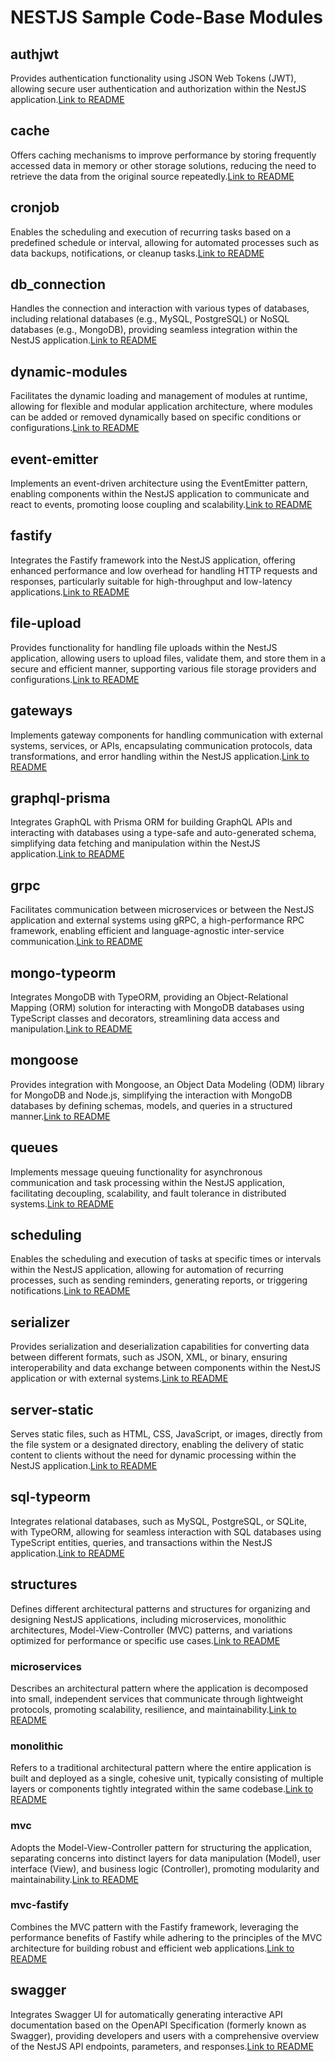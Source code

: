 # NESTJS Sample Code-Base Modules

## authjwt
Provides authentication functionality using JSON Web Tokens (JWT), allowing secure user authentication and authorization within the NestJS application.[Link to README](./auth-jwt/README.md)

## cache
Offers caching mechanisms to improve performance by storing frequently accessed data in memory or other storage solutions, reducing the need to retrieve the data from the original source repeatedly.[Link to README](./cache/README.md)

## cronjob
Enables the scheduling and execution of recurring tasks based on a predefined schedule or interval, allowing for automated processes such as data backups, notifications, or cleanup tasks.[Link to README](./cronjob/README.md)

## db_connection
Handles the connection and interaction with various types of databases, including relational databases (e.g., MySQL, PostgreSQL) or NoSQL databases (e.g., MongoDB), providing seamless integration within the NestJS application.[Link to README](./db_connection/README.md)

## dynamic-modules
Facilitates the dynamic loading and management of modules at runtime, allowing for flexible and modular application architecture, where modules can be added or removed dynamically based on specific conditions or configurations.[Link to README](./dynamic-modules/README.md)

## event-emitter
Implements an event-driven architecture using the EventEmitter pattern, enabling components within the NestJS application to communicate and react to events, promoting loose coupling and scalability.[Link to README](./event-emitter/README.md)

## fastify
Integrates the Fastify framework into the NestJS application, offering enhanced performance and low overhead for handling HTTP requests and responses, particularly suitable for high-throughput and low-latency applications.[Link to README](./fastify/README.md)

## file-upload
Provides functionality for handling file uploads within the NestJS application, allowing users to upload files, validate them, and store them in a secure and efficient manner, supporting various file storage providers and configurations.[Link to README](./file-upload/README.md)

## gateways
Implements gateway components for handling communication with external systems, services, or APIs, encapsulating communication protocols, data transformations, and error handling within the NestJS application.[Link to README](./gateways/README.md)

## graphql-prisma
Integrates GraphQL with Prisma ORM for building GraphQL APIs and interacting with databases using a type-safe and auto-generated schema, simplifying data fetching and manipulation within the NestJS application.[Link to README](./graphql-prisma/README.md)

## grpc
Facilitates communication between microservices or between the NestJS application and external systems using gRPC, a high-performance RPC framework, enabling efficient and language-agnostic inter-service communication.[Link to README](./grpc/README.md)

## mongo-typeorm
Integrates MongoDB with TypeORM, providing an Object-Relational Mapping (ORM) solution for interacting with MongoDB databases using TypeScript classes and decorators, streamlining data access and manipulation.[Link to README](./mongo-typeorm/README.md)

## mongoose
Provides integration with Mongoose, an Object Data Modeling (ODM) library for MongoDB and Node.js, simplifying the interaction with MongoDB databases by defining schemas, models, and queries in a structured manner.[Link to README](./mongoose/README.md)

## queues
Implements message queuing functionality for asynchronous communication and task processing within the NestJS application, facilitating decoupling, scalability, and fault tolerance in distributed systems.[Link to README](./queues/README.md)

## scheduling
Enables the scheduling and execution of tasks at specific times or intervals within the NestJS application, allowing for automation of recurring processes, such as sending reminders, generating reports, or triggering notifications.[Link to README](./scheduling/README.md)

## serializer
Provides serialization and deserialization capabilities for converting data between different formats, such as JSON, XML, or binary, ensuring interoperability and data exchange between components within the NestJS application or with external systems.[Link to README](./serializer/README.md)

## server-static
Serves static files, such as HTML, CSS, JavaScript, or images, directly from the file system or a designated directory, enabling the delivery of static content to clients without the need for dynamic processing within the NestJS application.[Link to README](./serve-static/README.md)

## sql-typeorm
Integrates relational databases, such as MySQL, PostgreSQL, or SQLite, with TypeORM, allowing for seamless interaction with SQL databases using TypeScript entities, queries, and transactions within the NestJS application.[Link to README](./sql-typeorm/README.md)

## structures
Defines different architectural patterns and structures for organizing and designing NestJS applications, including microservices, monolithic architectures, Model-View-Controller (MVC) patterns, and variations optimized for performance or specific use cases.[Link to README](./Structures/)

### microservices
Describes an architectural pattern where the application is decomposed into small, independent services that communicate through lightweight protocols, promoting scalability, resilience, and maintainability.[Link to README](./Structures/microservices/README.md)

### monolithic
Refers to a traditional architectural pattern where the entire application is built and deployed as a single, cohesive unit, typically consisting of multiple layers or components tightly integrated within the same codebase.[Link to README](./Structures/monolithic/README.md)

### mvc
Adopts the Model-View-Controller pattern for structuring the application, separating concerns into distinct layers for data manipulation (Model), user interface (View), and business logic (Controller), promoting modularity and maintainability.[Link to README](./Structures/mvc/README.md)

### mvc-fastify
Combines the MVC pattern with the Fastify framework, leveraging the performance benefits of Fastify while adhering to the principles of the MVC architecture for building robust and efficient web applications.[Link to README](./Structures/mvc-fastify/README.md)

## swagger
Integrates Swagger UI for automatically generating interactive API documentation based on the OpenAPI Specification (formerly known as Swagger), providing developers and users with a comprehensive overview of the NestJS API endpoints, parameters, and responses.[Link to README](./swagger/README.md)
